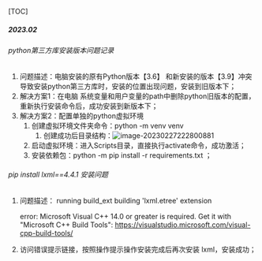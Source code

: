 [TOC]



##### 2023.02

###### python第三方库安装版本问题记录

1. 问题描述：电脑安装的原有Python版本【3.6】 和新安装的版本【3.9】冲突导致安装python第三方库时，安装的位置出现问题，安装到旧版本下；
2. 解决方案1：在电脑 系统变量和用户变量的path中删除python旧版本的配置，重新执行安装命令后，成功安装到新版本下；
3. 解决方案2：配置单独的python虚拟环境
   1. 创建虚拟环境文件夹命令：python -m venv venv
      1. 创建成功后目录结构：![image-20230227222800881](C:\Users\56928\AppData\Roaming\Typora\typora-user-images\image-20230227222800881.png)
   2. 启动虚拟环境：进入Scripts目录，直接执行activate命令，成功激活；
   3. 安装依赖包：python -m pip install -r requirements.txt ；



###### pip install lxml==4.4.1 安装问题

1. 问题描述：  running build_ext
       building 'lxml.etree' extension

   error: Microsoft Visual C++ 14.0 or greater is required. Get it with "Microsoft C++ Build Tools": https://visualstudio.microsoft.com/visual-cpp-build-tools/

2. 访问错误提示链接，按照操作提示操作安装完成后再次安装 lxml，安装成功；





